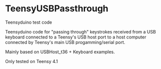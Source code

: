 # TeensyUSBPassthrough
Teensyduino test code

Teensyduino code for "passing through" keystrokes
received from a USB keyboard connected to a Teensy's USB
host port to a host computer connected by Teensy's main
USB progamming/serial port.

Mainly based on USBHost_t36 + Keyboard examples.   

Only tested on Teensy 4.1
